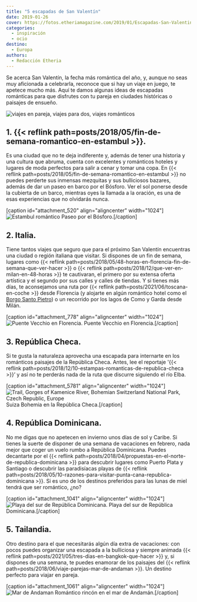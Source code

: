 ```yaml
---
title: "5 escapadas de San Valentín"
date: 2019-01-26
cover: https://fotos.etheriamagazine.com/2019/01/Escapadas-San-Valentin-e1550912750315.jpg
categories: 
  - inspiración
  - ocio
destino: 
  - Europa
authors: 
  - Redacción Etheria
---
```


Se acerca San Valentín, la fecha más romántica del año, y, aunque no seas muy aficionada a celebrarla, reconoce que si hay un viaje en juego, te apetece mucho más. Aquí te damos algunas ideas de escapadas románticas para que disfrutes con tu pareja en ciudades históricas o paisajes de ensueño.

![viajes en pareja, viajes para dos, viajes románticos](https://fotos.etheriamagazine.com/2019/01/Escapadas-San-Valentin-e1550912750315.jpg "Escapadas de San Valentín")

## 1\. {{< reflink path=posts/2018/05/fin-de-semana-romantico-en-estambul >}}.

Es una ciudad que no te deja indiferente y, además de tener una historia y una cultura que abruma, cuenta con excelentes y románticos hoteles y lugares de moda perfectos para salir a cenar y tomar una copa. En {{< reflink path=posts/2018/05/fin-de-semana-romantico-en-estambul >}} no puedes perderte sus inmensas mezquitas y sus bulliciosos bazares, además de dar un paseo en barco por el Bósforo. Ver el sol ponerse desde la cubierta de un barco, mientras oyes la llamada a la oración, es una de esas experiencias que no olvidarás nunca.

\[caption id="attachment\_520" align="aligncenter" width="1024"\]![Estambul romántico](https://fotos.etheriamagazine.com/2018/05/ESTAMBUL-BOSFORO.jpg "Paseo por el Bósforo.") Paseo por el Bósforo.\[/caption\]

## 2\. Italia.

Tiene tantos viajes que seguro que para el próximo San Valentín encuentras una ciudad o región italiana que visitar. Si dispones de un fin de semana, lugares como {{< reflink path=posts/2018/05/48-horas-en-florencia-fin-de-semana-que-ver-hacer >}} o {{< reflink path=posts/2018/12/que-ver-en-milan-en-48-horas >}} te cautivaran, el primero por su extensa oferta artística y el segundo por sus calles y calles de tiendas. Y si tienes más días, te aconsejamos una ruta por {{< reflink path=posts/2021/06/toscana-en-coche >}} desde Florencia (y alojarte en algún romántico hotel como el [Borgo Santo Pietro](https://borgosantopietro.com/es/)) o un recorrido por los lagos de Como y Garda desde Milán.

\[caption id="attachment\_778" align="aligncenter" width="1024"\]![](https://fotos.etheriamagazine.com/2018/05/TOSCANA-FLORENCIA-PONTE-VECCHIO-6.jpg "Puente Vecchio en Florencia.") Puente Vecchio en Florencia.\[/caption\]

## 3\. República Checa.

Si te gusta la naturaleza aprovecha una escapada para internarte en los románticos paisajes de la República Checa. Antes, lee el reportaje '{{< reflink path=posts/2018/12/10-estampas-romanticas-de-republica-checa >}}’ y así no te perderás nada de la ruta que discurre siguiendo el río Elba.

\[caption id="attachment\_5781" align="aligncenter" width="1024"\]![Trail, Gorges of Kamenice River, Bohemian Switzerland National Park, Czech Republic, Europe](https://fotos.etheriamagazine.com/2018/12/republica-checa-viajes-mujeres-etheria-1.jpg) Suiza Bohemia en la República Checa.\[/caption\]

## 4\. República Dominicana.

No me digas que no apetecen en invierno unos días de sol y Caribe. Si tienes la suerte de disponer de una semana de vacaciones en febrero, nada mejor que coger un vuelo rumbo a República Dominicana. Puedes decantarte por el {{< reflink path=posts/2018/04/propuestas-en-el-norte-de-republica-dominicana >}} para descubrir lugares como Puerto Plata y Santiago o descubrir las paradisíacas playas de {{< reflink path=posts/2018/05/10-razones-para-visitar-punta-cana-republica-dominicana >}}. Si es uno de los destinos preferidos para las lunas de miel tendrá que ser romántico, ¿no?

\[caption id="attachment\_1041" align="aligncenter" width="1024"\]![](https://fotos.etheriamagazine.com/2018/05/3-Republica-Dominicana-Sur-7.jpg "Playa del sur de República Dominicana.") Playa del sur de República Dominicana.\[/caption\]

## 5\. Tailandia.

Otro destino para el que necesitarás algún día extra de vacaciones: con pocos puedes organizar una escapada a la bulliciosa y siempre animada {{< reflink path=posts/2021/05/tres-dias-en-bangkok-que-hacer >}} y, si dispones de una semana, te puedes enamorar de los paisajes del {{< reflink path=posts/2018/06/viaje-parejas-mar-de-andaman >}}. Un destino perfecto para viajar en pareja.

\[caption id="attachment\_1061" align="aligncenter" width="1024"\]![Mar de Andaman](https://fotos.etheriamagazine.com/2018/05/9-Playa-mar-de-Andaman.jpg "Romántico rincón en el mar de Andamán.") Romántico rincón en el mar de Andamán.\[/caption\]
